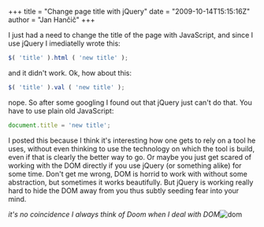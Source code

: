 +++
title = "Change page title with jQuery"
date = "2009-10-14T15:15:16Z"
author = "Jan Hančič"
+++

I just had a need to change the title of the page with JavaScript, and since I use jQuery I imediatelly wrote this:

```js
$( 'title' ).html ( 'new title' );
```

and it didn't work. Ok, how about this:

```js
$( 'title' ).val ( 'new title' );
```

nope. So after some googling I found out that jQuery just can't do that. You have to use plain old JavaScript:

```js
document.title = 'new title';
```

I posted this because I think it's interesting how one gets to rely on a tool he uses, without even thinking to use the technology on which the tool is build, even if that is clearly the better way to go. Or maybe you just get scared of working with the DOM directly if you use jQuery (or something alike) for some time. Don't get me wrong, DOM is horrid to work with without some abstraction, but sometimes it works beautifully. But jQuery is working really hard to hide the DOM away from you thus subtly seeding fear into your mind.

_it's no coincidence I always think of Doom when I deal with DOM_![dom](/post_images/dom.jpg)
